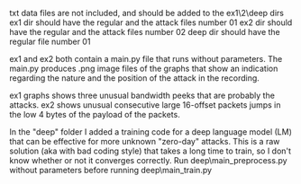 txt data files are not included, and should be added to the ex1\2\deep dirs
ex1 dir should have the regular and the attack files number 01
ex2 dir should have the regular and the attack files number 02
deep dir should have the regular file number 01

ex1 and ex2 both contain a main.py file that runs without parameters.
The main.py produces .png image files of the graphs that show an indication
regarding the nature and the position of the attack in the recording.

ex1 graphs shows three unusual bandwidth peeks that are probably the attacks.
ex2 shows unusual consecutive large 16-offset packets jumps in the low 4 bytes
of the payload of the packets.

In the "deep" folder I added a training code for a deep language model (LM) that
can be effective for more unknown "zero-day" attacks. This is a raw solution
(aka with bad coding style) that takes a long time to train, so I don't know
whether or not it converges correctly.
Run deep\main_preprocess.py without parameters before running deep\main_train.py